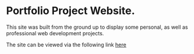 # Portfolio Project Website.

This site was built from the ground up to display some personal, as well as professional web development projects.

The site can be viewed via the following link [here](https://www.eyalchistik.com)
